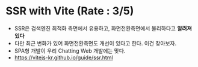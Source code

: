 # SSR with Vite (Rate : 3/5)
- SSR은 검색엔진 최적화 측면에서 유용하고, 화면전환측면에서 불리하다고 **알려져있다**
- 다만 최근 변화가 있어 화면전환측면도 개선이 있다고 한다. 이건 찾아보자.
- SPA형 개발이 우리 Chatting Web 개발에는 맞다.
- https://vitejs-kr.github.io/guide/ssr.html

